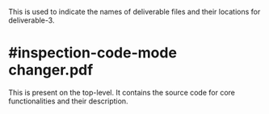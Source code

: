 This is used to indicate the names of deliverable files and their locations for deliverable-3.

#inspection-code-mode changer.pdf
=================================
This is present on the top-level. It contains the source code for core functionalities and their description.
